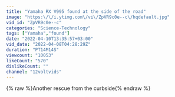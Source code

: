 ```yaml
---
title: "Yamaha RX V995 found at the side of the road"
image: "https:\/\/i.ytimg.com\/vi\/ZpVR9c0e--c\/hqdefault.jpg"
vid_id: "ZpVR9c0e--c"
categories: "Science-Technology"
tags: ["Yamaha","found"]
date: "2022-04-10T13:35:57+03:00"
vid_date: "2022-04-08T04:28:29Z"
duration: "PT14M14S"
viewcount: "10053"
likeCount: "570"
dislikeCount: ""
channel: "12voltvids"
---
```

{% raw %}Another rescue from the curbside{% endraw %}
